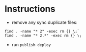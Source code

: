 # Instructions
- remove any sync duplicate files:
```
find . -name "* 2" -exec rm {} \;`
find . -name "* 2.*" -exec rm {} \;
```
- run `publish deploy`
